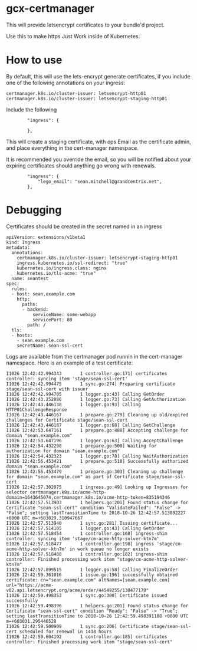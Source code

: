 gcx-certmanager
===============

This will provide letsencrypt certificates to your bundle'd project.

Use this to make https Just Work inside of Kubernetes.

How to use
==========

By default, this will use the lets-encrypt generate certificates, if you include one of the following annotations on your ingress:
```
certmanager.k8s.io/cluster-issuer: letsencrypt-http01
certmanager.k8s.io/cluster-issuer: letsencrypt-staging-http01
```

Include the following
```
        "ingress": {

        },
```

This will create a staging certificate, with ops Email as the certificate admin, and place everything in the cert-manager namespace.

It is recommended you override the email, so you will be notified about your expiring certificates should anything go wrong with renewals.

```
        "ingress": {
            "lego_email": "sean.mitchell@grandcentrix.net",
        },
```

Debugging
=========

Certificates should be created in the secret named in an ingress

```
apiVersion: extensions/v1beta1
kind: Ingress
metadata:
  annotations:
    certmanager.k8s.io/cluster-issuer: letsencrypt-staging-http01
    ingress.kubernetes.io/ssl-redirect: "true"
    kubernetes.io/ingress.class: nginx
    kubernetes.io/tls-acme: "true"
  name: seantest
spec:
  rules:
  - host: sean.example.com
    http:
      paths:
      - backend:
          serviceName: some-webapp
          servicePort: 80
        path: /
  tls:
  - hosts:
    - sean.example.com
    secretName: sean-ssl-cert
```

Logs are available from the certmanager pod runnin in the cert-manager namespace. Here is an example of a test certificate:

```
I1026 12:42:42.994343       1 controller.go:171] certificates controller: syncing item 'stage/sean-ssl-cert'
I1026 12:42:42.994475       1 sync.go:274] Preparing certificate stage/sean-ssl-cert with issuer
I1026 12:42:42.994705       1 logger.go:43] Calling GetOrder
I1026 12:42:43.252086       1 logger.go:73] Calling GetAuthorization
I1026 12:42:43.446138       1 logger.go:93] Calling HTTP01ChallengeResponse
I1026 12:42:43.446167       1 prepare.go:279] Cleaning up old/expired challenges for Certificate stage/sean-ssl-cert
I1026 12:42:43.446187       1 logger.go:68] Calling GetChallenge
I1026 12:42:53.647161       1 prepare.go:488] Accepting challenge for domain "sean.example.com"
I1026 12:42:53.647196       1 logger.go:63] Calling AcceptChallenge
I1026 12:42:54.432298       1 prepare.go:500] Waiting for authorization for domain "sean.example.com"
I1026 12:42:54.432323       1 logger.go:78] Calling WaitAuthorization
I1026 12:42:56.453421       1 prepare.go:510] Successfully authorized domain "sean.example.com"
I1026 12:42:56.453479       1 prepare.go:303] Cleaning up challenge for domain "sean.example.com" as part of Certificate stage/sean-ssl-cert
I1026 12:42:57.302075       1 ingress.go:49] Looking up Ingresses for selector certmanager.k8s.io/acme-http-domain=1643645074,certmanager.k8s.io/acme-http-token=835194346
I1026 12:42:57.513903       1 helpers.go:201] Found status change for Certificate "sean-ssl-cert" condition "ValidateFailed": "False" -> "False"; setting lastTransitionTime to 2018-10-26 12:42:57.513892227 +0000 UTC m=+603029.310947667
I1026 12:42:57.513940       1 sync.go:281] Issuing certificate...
I1026 12:42:57.514105       1 logger.go:43] Calling GetOrder
I1026 12:42:57.518454       1 controller.go:168] ingress-shim controller: syncing item 'stage/cm-acme-http-solver-ktn7m'
E1026 12:42:57.518477       1 controller.go:198] ingress 'stage/cm-acme-http-solver-ktn7m' in work queue no longer exists
I1026 12:42:57.518488       1 controller.go:182] ingress-shim controller: Finished processing work item "stage/cm-acme-http-solver-ktn7m"
I1026 12:42:57.899515       1 logger.go:58] Calling FinalizeOrder
I1026 12:42:59.361016       1 issue.go:196] successfully obtained certificate: cn="sean.example.com" altNames=[sean.example.com] url="https://acme-v02.api.letsencrypt.org/acme/order/44549255/138477170"
I1026 12:42:59.498353       1 sync.go:300] Certificate issued successfully
I1026 12:42:59.498396       1 helpers.go:201] Found status change for Certificate "sean-ssl-cert" condition "Ready": "False" -> "True"; setting lastTransitionTime to 2018-10-26 12:42:59.498391188 +0000 UTC m=+603031.295446528
I1026 12:42:59.500909       1 sync.go:206] Certificate stage/sean-ssl-cert scheduled for renewal in 1438 hours
I1026 12:42:59.604192       1 controller.go:185] certificates controller: Finished processing work item "stage/sean-ssl-cert"
```


